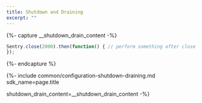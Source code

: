 ```yaml
---
title: Shutdown and Draining
excerpt: ""
---
```


{%- capture __shutdown_drain_content -%}

```jsx
Sentry.close(2000).then(function() { // perform something after close
});
```

{%- endcapture %}


{%- include common/configuration-shutdown-draining.md 
sdk_name=page.title

shutdown_drain_content=__shutdown_drain_content 
 -%}